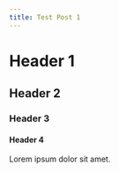 ```yaml
---
title: Test Post 1
---
```


# Header 1

## Header 2

### Header 3

#### Header 4

Lorem ipsum dolor sit amet.